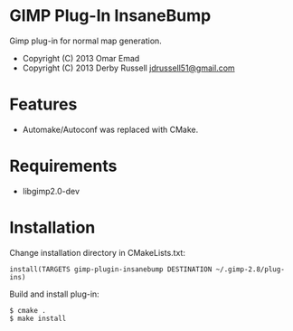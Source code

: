 GIMP Plug-In InsaneBump
=======================

Gimp plug-in for normal map generation.

* Copyright (C) 2013 Omar Emad
* Copyright (C) 2013 Derby Russell <jdrussell51@gmail.com>

Features
========

* Automake/Autoconf was replaced with CMake.

Requirements
============

* libgimp2.0-dev

Installation
============

Change installation directory in CMakeLists.txt:
```
install(TARGETS gimp-plugin-insanebump DESTINATION ~/.gimp-2.8/plug-ins)
```

Build and install plug-in:
```
$ cmake .
$ make install
```

